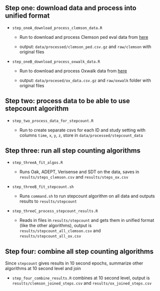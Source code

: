 ## Step one: download data and process into unified format 

-   `step_oneA_download_process_clemson_data.R`

    -   Run to download and process Clemson ped eval data from [here](https://cecas.clemson.edu/~ahoover/pedometer/)

    -   output: `data/processed/clemson_ped.csv.gz` and `raw/clemson` with original files

-   `step_oneB_download_process_oxwalk_data.R`

    -   Run to download and process Oxwalk data from [here](https://ora.ox.ac.uk/objects/uuid:19d3cb34-e2b3-4177-91b6-1bad0e0163e7)

    -   output: `data/procesed/ox_data.csv.gz` and `raw/oxwalk` folder with original files

## Step two: process data to be able to use stepcount algorithm

-   `step_two_process_data_for_stepcount.R`

    -   Run to create separate csvs for each ID and study setting with columns `time`, `x`, `y`, `z`, store in `data/processed/stepcount_data`

## Step three: run all step counting algorithms 

-   `step_threeA_fit_algos.R`

    -   Runs Oak, ADEPT, Verisense and SDT on the data, saves in `results/steps_clemson.csv` and `results/steps_ox.csv`

-   `step_threeB_fit_stepcount.sh`

    -   Runs `command.sh` to run stepcount algorithm on all data and outputs results to `results/stepcount`

-   `step_threeC_process_stepcount_results.R`

    -   Reads in files in `results/stepcount` and gets them in unified format (like the other algorithms), output is `results/stepcount_all_clemson.csv` and `results/stepcount_all_ox.csv`

## Step four: combine all step counting algorithms

Since `stepcount` gives results in 10 second epochs, summarize other algorithms at 10 second level and join

-   `step_four_combine_results.R` combines at 10 second level, output is `results/clemson_joined_steps.csv` and `results/ox_joined_steps.csv`
